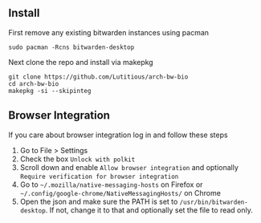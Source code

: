 ## Install

First remove any existing bitwarden instances using pacman

`sudo pacman -Rcns bitwarden-desktop`

Next clone the repo and install via makepkg

```
git clone https://github.com/Lutitious/arch-bw-bio
cd arch-bw-bio
makepkg -si --skipinteg
```
## Browser Integration
If you care about browser integration log in and follow these steps

1) Go to File > Settings
2) Check the box `Unlock with polkit`
3) Scroll down and enable `Allow browser integration` and optionally `Require verification for browser integration`
4) Go to `~/.mozilla/native-messaging-hosts` on Firefox or `~/.config/google-chrome/NativeMessagingHosts/` on Chrome
5) Open the json and make sure the PATH is set to `/usr/bin/bitwarden-desktop`. If not, change it to that and optionally set the file to read only.
